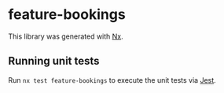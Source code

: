 # feature-bookings

This library was generated with [Nx](https://nx.dev).

## Running unit tests

Run `nx test feature-bookings` to execute the unit tests via [Jest](https://jestjs.io).
